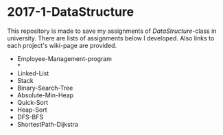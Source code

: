 # 2017-1-DataStructure

This repository is made to save my assignments of *DataStructure*-class in university. There are lists of assignments below I developed. Also links to each project's wiki-page are provided.

* Employee-Management-program <br>
    *
* Linked-List <br>
* Stack <br>
* Binary-Search-Tree <br>
* Absolute-Min-Heap <br>
* Quick-Sort <br>
* Heap-Sort <br>
* DFS-BFS <br>
* ShortestPath-Dijkstra <br>
